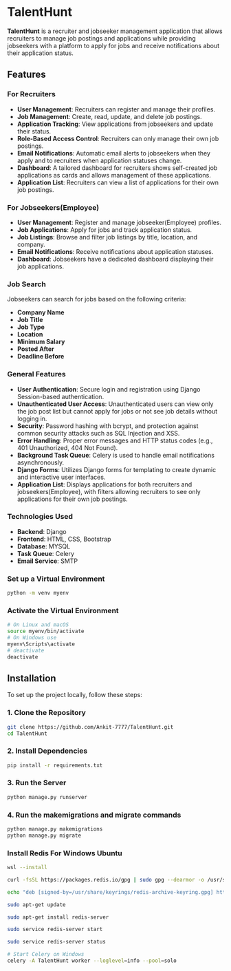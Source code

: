 # TalentHunt

**TalentHunt** is a recruiter and jobseeker management application that allows recruiters to manage job postings and applications while providing jobseekers with a platform to apply for jobs and receive notifications about their application status.

## Features

### For Recruiters

- **User Management**: Recruiters can register and manage their profiles.
- **Job Management**: Create, read, update, and delete job postings.
- **Application Tracking**: View applications from jobseekers and update their status.
- **Role-Based Access Control**: Recruiters can only manage their own job postings.
- **Email Notifications**: Automatic email alerts to jobseekers when they apply and to recruiters when application statuses change.
- **Dashboard**: A tailored dashboard for recruiters shows self-created job applications as cards and allows management of these applications.
- **Application List**: Recruiters can view a list of applications for their own job postings.

### For Jobseekers(Employee)

- **User Management**: Register and manage jobseeker(Employee) profiles.
- **Job Applications**: Apply for jobs and track application status.
- **Job Listings**: Browse and filter job listings by title, location, and company.
- **Email Notifications**: Receive notifications about application statuses.
- **Dashboard**: Jobseekers have a dedicated dashboard displaying their job applications.

### Job Search

Jobseekers can search for jobs based on the following criteria:

- **Company Name**
- **Job Title**
- **Job Type**
- **Location**
- **Minimum Salary**
- **Posted After**
- **Deadline Before**

### General Features

- **User Authentication**: Secure login and registration using Django Session-based authentication.
- **Unauthenticated User Access**: Unauthenticated users can view only the job post list but cannot apply for jobs or not see job details without logging in.
- **Security**: Password hashing with bcrypt, and protection against common security attacks such as SQL Injection and XSS.
- **Error Handling**: Proper error messages and HTTP status codes (e.g., 401 Unauthorized, 404 Not Found).
- **Background Task Queue**: Celery is used to handle email notifications asynchronously.
- **Django Forms**: Utilizes Django forms for templating to create dynamic and interactive user interfaces.
- **Application List**: Displays applications for both recruiters and jobseekers(Employee), with filters allowing recruiters to see only applications for their own job postings.

### Technologies Used

- **Backend**: Django
- **Frontend**: HTML, CSS, Bootstrap
- **Database**: MYSQL
- **Task Queue**: Celery
- **Email Service**: SMTP

### Set up a Virtual Environment

```bash
python -m venv myenv 
```

### Activate the Virtual Environment

```bash
# On Linux and macOS
source myenv/bin/activate   
# On Windows use
myenv\Scripts\activate
# deactivate
deactivate
```

## Installation

To set up the project locally, follow these steps:

### 1. Clone the Repository

```bash
git clone https://github.com/Ankit-7777/TalentHunt.git
cd TalentHunt
```

### 2. Install Dependencies

```bash
pip install -r requirements.txt
```

### 3. Run the Server

```bash
python manage.py runserver
```

### 4. Run the makemigrations and migrate commands

```bash
python manage.py makemigrations
python manage.py migrate
```

### Install Redis For Windows Ubuntu

```bash
wsl --install

curl -fsSL https://packages.redis.io/gpg | sudo gpg --dearmor -o /usr/share/keyrings/redis-archive-keyring.gpg

echo "deb [signed-by=/usr/share/keyrings/redis-archive-keyring.gpg] https://packages.redis.io/deb $(lsb_release -cs) main" | sudo tee /etc/apt/sources.list.d/redis.list

sudo apt-get update

sudo apt-get install redis-server

sudo service redis-server start

sudo service redis-server status

# Start Celery on Windows
celery -A TalentHunt worker --loglevel=info --pool=solo
```
